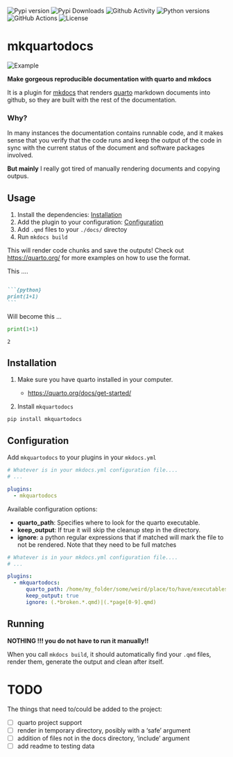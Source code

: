 
![Pypi
version](https://img.shields.io/pypi/v/mkquartodocs?style=flat-square.png)
![Pypi
Downloads](https://img.shields.io/pypi/dm/mkquartodocs?style=flat-square.png)
![Github
Activity](https://img.shields.io/github/last-commit/jspaezp/mkquartodocs?style=flat-square.png)
![Python
versions](https://img.shields.io/pypi/pyversions/mkquartodocs?style=flat-square.png)
![GitHub
Actions](https://img.shields.io/github/workflow/status/jspaezp/mkquartodocs/CI%20Testing/release?style=flat-square.png)
![License](https://img.shields.io/pypi/l/mkquartodocs?style=flat-square.png)

# mkquartodocs

![Example](readme_assets/gif.gif "Example")

**Make gorgeous reproducible documentation with quarto and mkdocs**

It is a plugin for [mkdocs](https://www.mkdocs.org/) that renders
[quarto](https://quarto.org) markdown documents into github, so they are
built with the rest of the documentation.

### Why?

In many instances the documentation contains runnable code, and it makes
sense that you verify that the code runs and keep the output of the code
in sync with the current status of the document and software packages
involved.

**But mainly** I really got tired of manually rendering documents and
copying outpus.

## Usage

1.  Install the dependencies: [Installation](#installation)
2.  Add the plugin to your configuration:
    [Configuration](#configuration)
3.  Add `.qmd` files to your `./docs/` directoy
4.  Run `mkdocs build`

This will render code chunks and save the outputs! Check out
https://quarto.org/ for more examples on how to use the format.

This ….

```` markdown

```{python}
print(1+1)
```
````

Will become this …

``` python
print(1+1)
```

    2

## Installation

1.  Make sure you have quarto installed in your computer.

    - https://quarto.org/docs/get-started/

2.  Install `mkquartodocs`

``` shell
pip install mkquartodocs
```

## Configuration

Add `mkquartodocs` to your plugins in your `mkdocs.yml`

``` yaml
# Whatever is in your mkdocs.yml configuration file....
# ...

plugins:
  - mkquartodocs
```

Available configuration options:

- **quarto_path**: Specifies where to look for the quarto executable.
- **keep_output**: If true it will skip the cleanup step in the
  directory.
- **ignore**: a python regular expressions that if matched will mark the
  file to not be rendered. Note that they need to be full matches

``` yaml
# Whatever is in your mkdocs.yml configuration file....
# ...

plugins:
  - mkquartodocs:
      quarto_path: /home/my_folder/some/weird/place/to/have/executables/quarto
      keep_output: true
      ignore: (.*broken.*.qmd)|(.*page[0-9].qmd)
```

## Running

**NOTHING !!! you do not have to run it manually!!**

When you call `mkdocs build`, it should automatically find your `.qmd`
files, render them, generate the output and clean after itself.

# TODO

The things that need to/could be added to the project:

- [ ] quarto project support
- [ ] render in temporary directory, posibly with a ‘safe’ argument
- [ ] addition of files not in the docs directory, ‘include’ argument
- [ ] add readme to testing data
